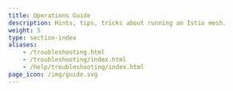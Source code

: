```yaml
---
title: Operations Guide
description: Hints, tips, tricks about running an Istio mesh.
weight: 5
type: section-index
aliases:
    - /troubleshooting.html
    - /troubleshooting/index.html
    - /help/troubleshooting/index.html
page_icon: /img/guide.svg
---
```

